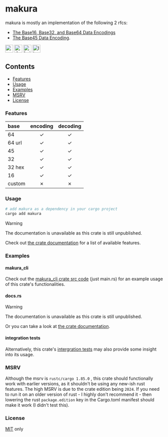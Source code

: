 <h1>makura</h1>

makura is mostly an implementation of the following 2 rfcs: 
- [The Base16, Base32, and Base64 Data Encodings](https://datatracker.ietf.org/doc/html/rfc4648) 
- [The Base45 Data Encoding](https://datatracker.ietf.org/doc/html/rfc9285).

[<img alt="crates.io" src="https://img.shields.io/crates/v/makura.svg?style=for-the-badge&color=E40046&logo=rust&labelColor=3a3a3a" height="25">](https://crates.io/crates/makura) 
[<img alt="docs.rs" src="https://img.shields.io/badge/docs.rs-makura-495c9f?style=for-the-badge&logo=docsdotrs&labelColor=3a3a3a" height="25">](https://docs.rs/makura) 
[<img alt="build:test" src="https://img.shields.io/github/actions/workflow/status/uraneko/makura/rust-ci.yml?branch=main&style=for-the-badge&labelColor=3a3a3a" height="25">](https://github.com/uraneko/makura/actions?query=branch%3Amain)
[<img alt="license" src="https://img.shields.io/github/license/uraneko/makura?style=for-the-badge&labelColor=3a3a3a&color=ECD53F" height="25">](https://github.com/uraneko/makura/blob/main/LICENSE)

##
## Contents
- [Features](#Features)
- [Usage](#Usage)
- [Examples](#Examples)
- [MSRV](#MSRV)
- [License](#License)

###
### Features

|  base  |  encoding  |  decoding  |
| :----- | :--------: | :--------: |
| 64	 | ✓ | ✓ |
| 64 url | ✓ | ✓ |
| 45	 | ✓ | ✓ |
| 32	 | ✓ | ✓ |
| 32 hex | ✓ | ✓ |
| 16	 | ✓ | ✓ |
| custom | ✗ | ✗ |

###
### Usage

```sh
# add makura as a dependency in your cargo project
cargo add makura
```

> [!WARNING]
> The documentation is unavailable as this crate is still unpublished.

Check out <a href="docs.rs/makura/latest/features">the crate documentation</a> for a list of available features.

###
### Examples

#### makura_cli
Check out the <a href="https://github.com/uraneko/makura/blob/binary/makura_cli/src/main.rs">makura_cli crate src code</a> (just main.rs) for an example usage of this crate's functionalities.

#### docs.rs

> [!WARNING]
> The documentation is unavailable as this crate is still unpublished.

Or you can take a look at <a href="docs.rs/makura">the crate documentation</a>.

#### integration tests
Alternatively, this crate's <a href = "tests">intergration tests</a> may also provide some insight into its usage.

###
### MSRV
Although the msrv is `rustc/cargo 1.85.0` , this crate should functionally work with earlier versions, as it shouldn't be using any new-ish rust features. 
The high MSRV is due to the crate edition being `2024`. 
If you need to run it on an older version of rust - I highly don't recommend it - then lowering the rust `package.edition` key in the Cargo.toml manifest should make it work (I didn't test this).

###
### License
<a href="LICENSE">MIT</a> only 
